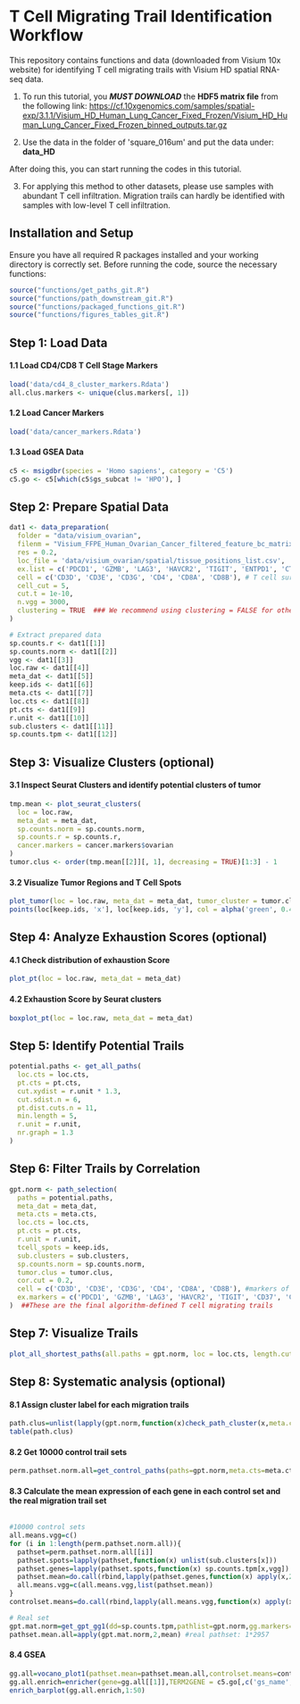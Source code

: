 # T Cell Migrating Trail Identification Workflow

This repository contains functions and data (downloaded from Visium 10x website) for identifying T cell migrating trails with Visium HD spatial RNA-seq data.

1. To run this tutorial, you **_MUST DOWNLOAD_** the **HDF5 matrix file** from the following link:
https://cf.10xgenomics.com/samples/spatial-exp/3.1.1/Visium_HD_Human_Lung_Cancer_Fixed_Frozen/Visium_HD_Human_Lung_Cancer_Fixed_Frozen_binned_outputs.tar.gz

3. Use the data in the folder of 'square_016um' and put the data under: **data_HD**

After doing this, you can start running the codes in this tutorial.

3. For applying this method to other datasets, please use samples with abundant T cell infiltration. Migration trails can hardly be identified with samples with low-level T cell infiltration.



## Installation and Setup

Ensure you have all required R packages installed and your working directory is correctly set. Before running the code, source the necessary functions:
```r
source("functions/get_paths_git.R")
source("functions/path_downstream_git.R")
source("functions/packaged_functions_git.R")
source("functions/figures_tables_git.R")
```

## Step 1: Load Data

#### 1.1 Load CD4/CD8 T Cell Stage Markers
```r
load('data/cd4_8_cluster_markers.Rdata')
all.clus.markers <- unique(clus.markers[, 1])
```

#### 1.2 Load Cancer Markers
```r
load('data/cancer_markers.Rdata')
```

#### 1.3 Load GSEA Data
```r
c5 <- msigdbr(species = 'Homo sapiens', category = 'C5')
c5.go <- c5[which(c5$gs_subcat != 'HPO'), ]
```

## Step 2: Prepare Spatial Data

```r
dat1 <- data_preparation(
  folder = "data/visium_ovarian",  
  filenm = "Visium_FFPE_Human_Ovarian_Cancer_filtered_feature_bc_matrix.h5", 
  res = 0.2,
  loc_file = 'data/visium_ovarian/spatial/tissue_positions_list.csv',
  ex.list = c('PDCD1', 'GZMB', 'LAG3', 'HAVCR2', 'TIGIT', 'ENTPD1', 'CTLA4','TOX'), #markers of T cell exhaustion, check if you have these in your dataset
  cell = c('CD3D', 'CD3E', 'CD3G', 'CD4', 'CD8A', 'CD8B'), # T cell surface markers, check if you have these in your data set
  cell_cut = 5,
  cut.t = 1e-10,
  n.vgg = 3000,
  clustering = TRUE  ### We recommend using clustering = FALSE for other datasets
)

# Extract prepared data
sp.counts.r <- dat1[[1]]
sp.counts.norm <- dat1[[2]]
vgg <- dat1[[3]]
loc.raw <- dat1[[4]]
meta_dat <- dat1[[5]]
keep.ids <- dat1[[6]]
meta.cts <- dat1[[7]]
loc.cts <- dat1[[8]]
pt.cts <- dat1[[9]]
r.unit <- dat1[[10]]
sub.clusters <- dat1[[11]]
sp.counts.tpm <- dat1[[12]]
```

## Step 3: Visualize Clusters (optional)

#### 3.1 Inspect Seurat Clusters and identify potential clusters of tumor

```r
tmp.mean <- plot_seurat_clusters(
  loc = loc.raw,
  meta_dat = meta_dat,
  sp.counts.norm = sp.counts.norm,
  sp.counts.r = sp.counts.r,
  cancer.markers = cancer.markers$ovarian
)
tumor.clus <- order(tmp.mean[[2]][, 1], decreasing = TRUE)[1:3] - 1
```

#### 3.2 Visualize Tumor Regions and T Cell Spots

```r
plot_tumor(loc = loc.raw, meta_dat = meta_dat, tumor_cluster = tumor.clus)
points(loc[keep.ids, 'x'], loc[keep.ids, 'y'], col = alpha('green', 0.4), pch = 19, cex = 0.5)
```

## Step 4: Analyze Exhaustion Scores (optional)

#### 4.1 Check distribution of exhaustion Score
```r
plot_pt(loc = loc.raw, meta_dat = meta_dat)
```

#### 4.2 Exhaustion Score by Seurat clusters
```r
boxplot_pt(loc = loc.raw, meta_dat = meta_dat)
```

## Step 5: Identify Potential Trails

```r
potential.paths <- get_all_paths(
  loc.cts = loc.cts,
  pt.cts = pt.cts,
  cut.xydist = r.unit * 1.3,
  cut.sdist.n = 6,
  pt.dist.cuts.n = 11,
  min.length = 5,
  r.unit = r.unit,
  nr.graph = 1.3
)
```

## Step 6: Filter Trails by Correlation

```r
gpt.norm <- path_selection(
  paths = potential.paths,
  meta_dat = meta_dat,
  meta.cts = meta.cts,
  loc.cts = loc.cts,
  pt.cts = pt.cts,
  r.unit = r.unit,
  tcell_spots = keep.ids,
  sub.clusters = sub.clusters,
  sp.counts.norm = sp.counts.norm,
  tumor.clus = tumor.clus,
  cor.cut = 0.2,
  cell = c('CD3D', 'CD3E', 'CD3G', 'CD4', 'CD8A', 'CD8B'), #markers of T cell exhaustion, check if you have these in your dataset
  ex.markers = c('PDCD1', 'GZMB', 'LAG3', 'HAVCR2', 'TIGIT', 'CD37', 'CTLA4') # T cell surface markers, check if you have these in your data set
)  ##These are the final algorithm-defined T cell migrating trails
```

## Step 7: Visualize Trails
```r
plot_all_shortest_paths(all.paths = gpt.norm, loc = loc.cts, length.cut = 5)
```

## Step 8: Systematic analysis (optional)

#### 8.1 Assign cluster label for each migration trails
```r
path.clus=unlist(lapply(gpt.norm,function(x)check_path_cluster(x,meta.cts=meta.cts)))
table(path.clus)
```

#### 8.2 Get 10000 control trail sets
```r
perm.pathset.norm.all=get_control_paths(paths=gpt.norm,meta.cts=meta.cts,nr=1.3,s.range1=7*r.unit,s.range2=3*r.unit,n.paths=90000,loc.cts=loc.cts,r.unit=r.unit,n.set=10000)
```

#### 8.3 Calculate the mean expression of each gene in each control set and the real migration trail set
```r

#10000 control sets
all.means.vgg=c()
for (i in 1:length(perm.pathset.norm.all)){
  pathset=perm.pathset.norm.all[[i]]
  pathset.spots=lapply(pathset,function(x) unlist(sub.clusters[x]))
  pathset.genes=lapply(pathset.spots,function(x) sp.counts.tpm[x,vgg])
  pathset.mean=do.call(rbind,lapply(pathset.genes,function(x) apply(x,2,mean)))
  all.means.vgg=c(all.means.vgg,list(pathset.mean))
}
controlset.means=do.call(rbind,lapply(all.means.vgg,function(x) apply(x, 2, mean))) #10000 control sets: 10000*2957

# Real set
gpt.mat.norm=get_gpt_gg1(dd=sp.counts.tpm,pathlist=gpt.norm,gg.markers=vgg) 
pathset.mean.all=apply(gpt.mat.norm,2,mean) #real pathset: 1*2957
```


#### 8.4 GSEA
```r
gg.all=vocano_plot1(pathset.mean=pathset.mean.all,controlset.means=controlset.means,plot=TRUE)
gg.all.enrich=enricher(gene=gg.all[[1]],TERM2GENE = c5.go[,c('gs_name','gene_symbol')])
enrich_barplot(gg.all.enrich,1:50)
```



